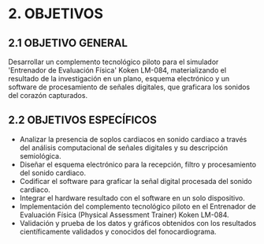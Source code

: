 # 2. OBJETIVOS

## 2.1 OBJETIVO GENERAL

Desarrollar un complemento tecnológico piloto para el simulador 'Entrenador de Evaluación Física' Koken LM-084, materializando el resultado de la investigación en un plano, esquema electrónico y un software de procesamiento de señales digitales, que graficara los sonidos del corazón capturados.

## 2.2 OBJETIVOS ESPECÍFICOS

* Analizar la presencia de soplos cardiacos en sonido cardiaco a través del análisis computacional de señales digitales y su descripción semiológica.
* Diseñar el esquema electrónico para la recepción, filtro y procesamiento del sonido cardiaco.
* Codificar el software para graficar la señal digital procesada del sonido cardiaco.
* Integrar el hardware resultado con el software en un solo dispositivo.
* Implementación del complemento tecnológico piloto en el Entrenador de Evaluación Física \(Physical Assessment Trainer\) Koken LM-084.
* Validación y prueba de los datos y gráficos obtenidos con los resultados científicamente validados y conocidos del fonocardiograma.

